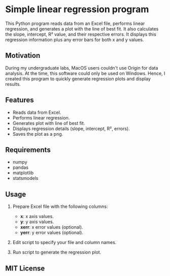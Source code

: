 # Simple linear regression program

This Python program reads data from an Excel file, performs linear regression, and generates a plot with the line of best fit. It also calculates the slope, 
intercept, R² value, and their respective errors. It displays this regression information plus any error bars for both x and y values.

## Motivation

During my undergraduate labs, MacOS users couldn't use Origin for data analysis. At the time, this software could only be used on Windows. Hence, I created this 
program to quickly generate regression plots and display results.

## Features

- Reads data from Excel.
- Performs linear regression.
- Generates plot with line of best fit.
- Displays regression details (slope, intercept, R², errors).
- Saves the plot as a png.

## Requirements

- numpy
- pandas
- matplotlib
- statsmodels

## Usage

1. Prepare Excel file with the following columns:
   - **x**: x axis values.
   - **y**: y axis values.
   - **xerr**: x error values (optional).
   - **yerr**: y error values (optional).

2. Edit script to specify your file and column names.

3. Run script to generate the regression plot.

## MIT License
